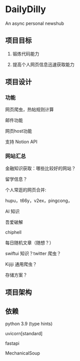 # DailyDilly

An async personal newshub

## 项目目标

1. 锻炼代码能力

2. 提高个人网页信息迅速获取能力

## 项目设计

### 功能

网页爬虫，热帖规则计算

邮件功能

网页host功能

支持 Notion API

### 网站汇总

金融知识获取：哪些比较好的网站？

留学信息？

个人常逛的网页合并:

hupu，t66y，v2ex，pingcong，

AI 知识

吾爱破解

chiphell

每日随机文章（随想？）

swiftui 知识？twitter 爬虫？

Kijiji 通用爬虫？

存储方案？

## 项目架构

## 依赖

python 3.9 (type hints)

uvicorn[standard]

fastapi

MechanicalSoup